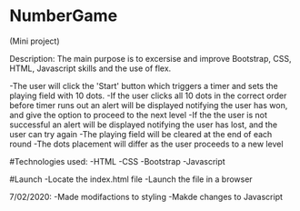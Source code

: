 # NumberGame
(Mini project)

Description:
The main purpose is to excersise and improve Bootstrap, CSS, HTML, Javascript skills and the use of flex. 

-The user will click the 'Start' button which triggers a timer and sets the playing field with 10 dots.
-If the user clicks all 10 dots in the correct order before timer runs out an alert will be displayed notifying the user has won, and give the option to proceed to the next level
-If the the user is not successful an alert will be displayed notifying the user has lost, and the user can try again 
-The playing field will be cleared at the end of each round 
-The dots placement will differ as the user proceeds to a new level

#Technologies used: -HTML -CSS -Bootstrap -Javascript  

#Launch -Locate the index.html file -Launch the file in a browser 

7/02/2020: 
-Made modifactions to styling 
-Makde changes to Javascript 
